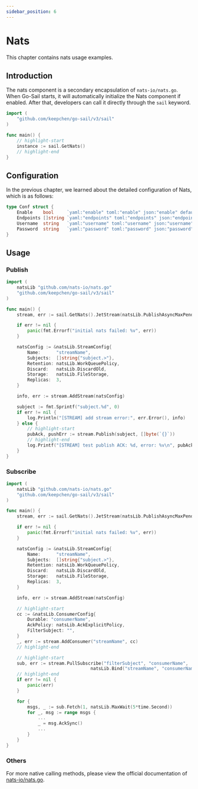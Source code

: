 ```yaml
---
sidebar_position: 6
---  
```

# Nats  
This chapter contains nats usage examples.  
## Introduction  
The nats component is a secondary encapsulation of `nats-io/nats.go`.  
When Go-Sail starts, it will automatically initialize the Nats component if enabled. After that, developers can call it directly through the `sail` keyword.  
```go title="main.go" showLineNumbers  
import (
    "github.com/keepchen/go-sail/v3/sail"
)

func main() {
    // highlight-start
    instance := sail.GetNats()
    // highlight-end
}
```  
## Configuration  
In the previous chapter, we learned about the detailed configuration of Nats, which is as follows:  
```go title="github.com/keepchen/go-sail/lib/nats/conf.go" showLineNumbers  
type Conf struct {
    Enable    bool     `yaml:"enable" toml:"enable" json:"enable" default:"false"` //是否启用
    Endpoints []string `yaml:"endpoints" toml:"endpoints" json:"endpoints"`        //服务实例列表
    Username  string   `yaml:"username" toml:"username" json:"username"`           //用户名
    Password  string   `yaml:"password" toml:"password" json:"password"`           //密码
}
```  
## Usage  
### Publish  
```go title="main.go" showLineNumbers  
import (
    natsLib "github.com/nats-io/nats.go"
    "github.com/keepchen/go-sail/v3/sail"
)

func main() {
    stream, err := sail.GetNats().JetStream(natsLib.PublishAsyncMaxPending(256))

    if err != nil {
        panic(fmt.Errorf("initial nats failed: %v", err))
    }

    natsConfig := &natsLib.StreamConfig{
        Name:      "streamName",
        Subjects:  []string{"subject.>"},
        Retention: natsLib.WorkQueuePolicy,
        Discard:   natsLib.DiscardOld,
        Storage:   natsLib.FileStorage,
        Replicas:  3,
    }

    info, err := stream.AddStream(natsConfig)

    subject := fmt.Sprintf("subject.%d", 0)
    if err != nil {
        log.Println("[STREAM] add stream error:", err.Error(), info)
    } else {
        // highlight-start
        pubAck, pushErr := stream.Publish(subject, []byte(`{}`))
        // highlight-end
        log.Printf("[STREAM] test publish ACK: %d, error: %v\n", pubAck.Sequence, pushErr)
    }
}
```  
### Subscribe  
```go title="main.go" showLineNumbers  
import (
    natsLib "github.com/nats-io/nats.go"
    "github.com/keepchen/go-sail/v3/sail"
)

func main() {
    stream, err := sail.GetNats().JetStream(natsLib.PublishAsyncMaxPending(256))

    if err != nil {
        panic(fmt.Errorf("initial nats failed: %v", err))
    }

    natsConfig := &natsLib.StreamConfig{
        Name:      "streamName",
        Subjects:  []string{"subject.>"},
        Retention: natsLib.WorkQueuePolicy,
        Discard:   natsLib.DiscardOld,
        Storage:   natsLib.FileStorage,
        Replicas:  3,
    }

    info, err := stream.AddStream(natsConfig)

    // highlight-start
    cc := &natsLib.ConsumerConfig{
        Durable: "consumerName", 
        AckPolicy: natsLib.AckExplicitPolicy, 
        FilterSubject: "",
    }
    _, err := stream.AddConsumer("streamName", cc)
    // highlight-end

    // highlight-start
    sub, err := stream.PullSubscribe("filterSubject", "consumerName", 
                                natsLib.Bind("streamName", "consumerName"))
    // highlight-end
    if err != nil {
        panic(err)
    }

    for {
        msgs, _ := sub.Fetch(1, natsLib.MaxWait(5*time.Second))
        for _, msg := range msgs {
            ...
            _ = msg.AckSync()
            ...
        }
    }
}
```  

### Others  
For more native calling methods, please view the official documentation of [nats-io/nats.go](https://github.com/nats-io/nats.go).  


